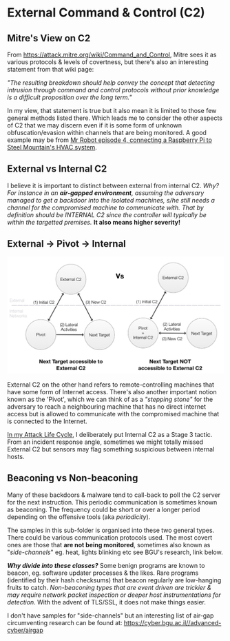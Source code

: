 # External Command & Control (C2)

## Mitre's View on C2

From https://attack.mitre.org/wiki/Command_and_Control, Mitre sees it as various protocols & levels of covertness, but there's also an interesting statement from that wiki page: 

*"The resulting breakdown should help convey the concept that detecting intrusion through command and control protocols without prior knowledge is a difficult proposition over the long term."*

In my view, that statement is true but it also mean it is limited to those few general methods listed there. Which leads me to consider the other aspects of C2 that we may discern even if it is some form of unknown obfuscation/evasion within channels that are being monitored. A good example may be from [Mr Robot episode 4, connecting a Raspberry Pi to Steel Mountain's HVAC system](https://www.forbes.com/sites/abigailtracy/2015/07/15/hacking-the-hacks-mr-robot-episode-four-sam-esmail/#b5fee554503f).

## External vs Internal C2

I believe it is important to distinct between external from internal C2. *Why? For instance in an **air-gapped environment**, assuming the adversary managed to get a backdoor into the isolated machines, s/he still needs a channel for the compromised machine to communicate with. That by definition should be INTERNAL C2 since the controller will typically be within the targetted premises.* **It also means higher severity!**

## External -> Pivot -> Internal

![](img/c2types.png)

External C2 on the other hand refers to remote-controlling machines that have some form of Internet access. There's also another important notion known as the 'Pivot', which we can think of as a *"stepping stone"* for the adversary to reach a neighbouring machine that has no direct internet access but is allowed to communicate with the compromised machine that is connected to the Internet. 

[In my Attack Life Cycle](https://jym.sg), I deliberately put Internal C2 as a Stage 3 tactic. From an incident response angle, sometimes we might totally missed External C2 but sensors may flag something suspicious between internal hosts.

## Beaconing vs Non-beaconing

Many of these backdoors & malware tend to call-back to poll the C2 server for the next instruction. This periodic communication is sometimes known as beaconing. The frequency could be short or over a longer period depending on the offensive tools (aka *periodicity*).

The samples in this sub-folder is organised into these two general types. There could be various communication protocols used. The most covert ones are those that **are not being monitored**, sometimes also known as "*side-channels*" eg. heat, lights blinking etc see BGU's research, link below. 

***Why divide into these classes?*** Some benign programs are known to beacon, eg. software updater processes & the likes. Rare programs (identified by their hash checksums) that beacon regularly are low-hanging fruits to catch. *Non-beaconing types that are event driven are trickier & may require network packet inspection or deeper host instrumentations for detection*. With the advent of TLS/SSL, it does not make things easier.

I don't have samples for "side-channels" but an interesting list of air-gap circumventing research can be found at: https://cyber.bgu.ac.il//advanced-cyber/airgap
